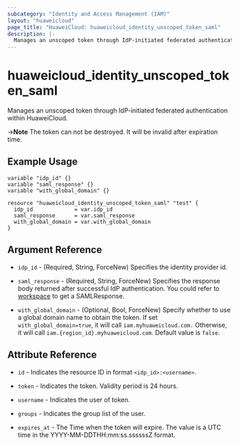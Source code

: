 ```yaml
---
subcategory: "Identity and Access Management (IAM)"
layout: "huaweicloud"
page_title: "HuaweiCloud: huaweicloud_identity_unscoped_token_saml"
description: |-
  Manages an unscoped token through IdP-initiated federated authentication within HuaweiCloud.
---
```


# huaweicloud_identity_unscoped_token_saml

Manages an unscoped token through IdP-initiated federated authentication within HuaweiCloud.

->**Note** The token can not be destroyed. It will be invalid after expiration time.

## Example Usage

```hcl
variable "idp_id" {}
variable "saml_response" {}
variable "with_global_domain" {}

resource "huaweicloud_identity_unscoped_token_saml" "test" {
  idp_id             = var.idp_id
  saml_response      = var.saml_response
  with_global_domain = var.with_global_domain
}
```

## Argument Reference

* `idp_id` - (Required, String, ForceNew) Specifies the identity provider id.

* `saml_response` - (Required, String, ForceNew) Specifies the response body returned after successful IdP authentication.
  You could refer to [workspace](https://support.huaweicloud.com/api-iam/iam_02_0003.html#section3) to get a SAMLResponse.

* `with_global_domain` - (Optional, Bool, ForceNew) Specify whether to use a global domain name to obtain the token.
  If set `with_global_domain=true`, it will call `iam.myhuaweicloud.com.` Otherwise, it will call `iam.{region_id}.myhuaweicloud.com`.
  Default value is `false`.

## Attribute Reference

* `id` - Indicates the resource ID in format `<idp_id>:<username>`.

* `token` - Indicates the token. Validity period is 24 hours.

* `username` - Indicates the user of token.

* `groups` - Indicates the group list of the user.

* `expires_at` - The Time when the token will expire. The value is a UTC time in the YYYY-MM-DDTHH:mm:ss.ssssssZ format.
